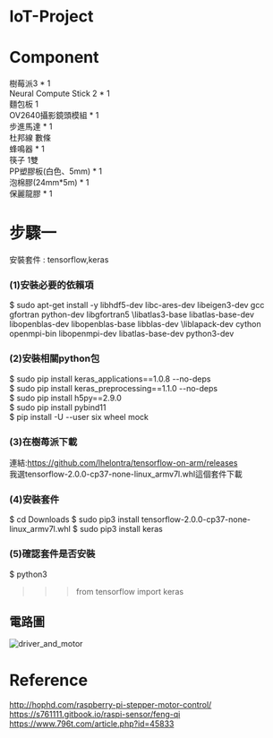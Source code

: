 # IoT-Project

# Component
樹莓派3 *	1  
Neural Compute Stick 2 *	1  
麵包板	1  
OV2640攝影鏡頭模組 *	1  
步進馬達 *	1  
杜邦線	數條  
蜂鳴器 *	1  
筷子	1雙  
PP塑膠板(白色、5mm) *	1  
泡棉膠(24mm*5m) *	1  
保麗龍膠 * 1  

# 步驟一
安裝套件 : 
tensorflow,keras
### (1)安裝必要的依賴項

$ sudo apt-get install -y libhdf5-dev libc-ares-dev libeigen3-dev gcc gfortran python-dev libgfortran5 \libatlas3-base libatlas-base-dev libopenblas-dev libopenblas-base libblas-dev \liblapack-dev cython openmpi-bin libopenmpi-dev libatlas-base-dev python3-dev  
### (2)安裝相關python包
$ sudo pip install keras_applications==1.0.8 --no-deps  
$ sudo pip install keras_preprocessing==1.1.0 --no-deps  
$ sudo pip install h5py==2.9.0  
$ sudo pip install pybind11  
$ pip install -U --user six wheel mock

### (3)在樹苺派下載
連結:https://github.com/lhelontra/tensorflow-on-arm/releases  
我選tensorflow-2.0.0-cp37-none-linux_armv7l.whl這個套件下載

### (4)安裝套件
$ cd Downloads
$ sudo pip3 install tensorflow-2.0.0-cp37-none-linux_armv7l.whl
$ sudo pip3 install keras

### (5)確認套件是否安裝
$ python3 
>>>from tensorflow import keras 


## 電路圖
![driver_and_motor](https://user-images.githubusercontent.com/86181854/148636297-a92a598e-bdae-4780-8f80-d985960a8f1f.jpg)

# Reference
http://hophd.com/raspberry-pi-stepper-motor-control/  
https://s761111.gitbook.io/raspi-sensor/feng-qi  
https://www.796t.com/article.php?id=45833

